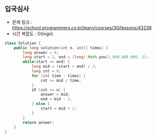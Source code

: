 ## 입국심사
* 문제 링크 : https://school.programmers.co.kr/learn/courses/30/lessons/43238
* 시간 복잡도 : O(logn)
```java
class Solution {
    public long solution(int n, int[] times) {
        long answer = 0;
        long start = 1, end = (long) Math.pow(1_000_000_000, 2);
        while(start <= end) {
            long mid = (start + end) / 2;
            long cnt = 0;
            for (int time : times) {
                cnt += mid / time;
            }
            if (cnt >= n) {
                answer = mid;
                end = mid - 1;
            } else { 
                start = mid + 1;
            }
        }
        return answer;
    }
}
```
